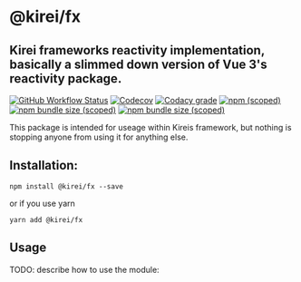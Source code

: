 # @kirei/fx
## Kirei frameworks reactivity implementation, basically a slimmed down version of Vue 3's reactivity package.

[![GitHub Workflow Status](https://img.shields.io/github/workflow/status/ifaxity/kirei/Tests?style=for-the-badge)](https://github.com/iFaxity/kirei/actions)
[![Codecov](https://img.shields.io/codecov/c/github/ifaxity/kirei?style=for-the-badge)](https://codecov.io/gh/iFaxity/kirei)
[![Codacy grade](https://img.shields.io/codacy/grade/dbdf69a34ba64733ace9d8aa204248ab?style=for-the-badge)](https://app.codacy.com/manual/iFaxity/kirei/dashboard)
[![npm (scoped)](https://img.shields.io/npm/v/@kirei/fx?style=for-the-badge)](https://npmjs.org/package/@kirei/fx)
[![npm bundle size (scoped)](https://img.shields.io/bundlephobia/min/@kirei/fx?label=Bundle%20size&style=for-the-badge)](https://npmjs.org/package/@kirei/fx)
[![npm bundle size (scoped)](https://img.shields.io/bundlephobia/minzip/@kirei/fx?label=Bundle%20size%20%28gzip%29&style=for-the-badge)](https://npmjs.org/package/@kirei/fx)

This package is intended for useage within Kireis framework, but nothing is stopping anyone from using it for anything else.


## Installation:

`npm install @kirei/fx --save`

or if you use yarn

`yarn add @kirei/fx`


## Usage

TODO: describe how to use the module:
